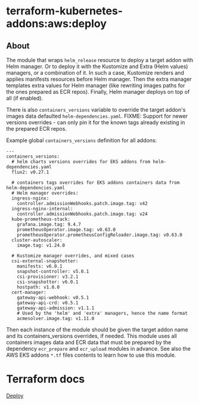# terraform-kubernetes-addons:aws:deploy

## About

The module that wraps ``helm_release`` resource to deploy a target addon with Helm manager.
Or to deploy it with the Kustomize and Extra (Helm values) managers, or a combination of it.
In such a case, Kustomize renders and applies manifests resources before Helm manager.
Then the extra manager templates extra values for Helm manager (like rewriting images paths for
the ones prepared as ECR repos). Finally, Helm manager deploys on top of all (if enabled).

There is also ``containers_versions`` variable to override the target addon's images data defaulted ``helm-dependencies.yaml``.
FIXME: Support for newer versions overrides - can only pin it for the known tags already existing in the prepared ECR repos.

Example global ``containers_versions`` definition for all addons:
```
---
containers_versions:
  # helm charts versions overrides for EKS addons from helm-dependencies.yaml
  flux2: v0.27.1

  # containers tags overrides for EKS addons containers data from helm-dependencies.yaml
  # Helm manager overrides:
  ingress-nginx:
    controller.admissionWebhooks.patch.image.tag: v42
  ingress-nginx-internal:
    controller.admissionWebhooks.patch.image.tag: v24
  kube-prometheus-stack:
    grafana.image.tag: 9.4.7
    prometheusOperator.image.tag: v0.63.0
    prometheusOperator.prometheusConfigReloader.image.tag: v0.63.0
  cluster-autoscaler:
    image.tag: v1.24.0

  # Kustomize manager overrides, and mixed cases
  csi-external-snapshotter:
    manifests: v6.0.1
    snapshot-controller: v5.0.1
    csi-provisioner: v3.2.1
    csi-snapshotter: v6.0.1
    hostpath: v1.8.0
  cert-manager:
    gateway-api-webhook: v0.5.1
    gateway-api-crd: v0.5.1
    gateway-api-admission: v1.1.1
    # Used by the 'helm' and 'extra' managers, hence the name format
    acmesolver.image.tag: v1.11.0
```
Then each instance of the module should be given the target addon name and its containers_versions overrides,
if needed.
This module uses all containers images data and ECR data that must be prepared by the dependency `ecr_prepare` and
`ecr_upload` modules in advance.
See also the AWS EKS addons ``*.tf`` files contents to learn how to use this module.

# Terraform docs

[Deploy](./TFDOCS.md)
